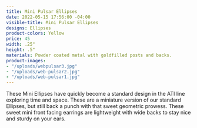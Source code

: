 ```yaml
---
title: Mini Pulsar Ellipses
date: 2022-05-15 17:56:00 -04:00
visible-title: Mini Pulsar Ellipses
designs: Ellipses
product-colors: Yellow
price: 45
width: .25"
height: .5"
materials: Powder coated metal with goldfilled posts and backs.
product-images:
- "/uploads/webpulsar3.jpg"
- "/uploads/web-pulsar2.jpg"
- "/uploads/web-pulsar1.jpg"
---
```


These Mini Ellipses have quickly become a standard design in the ATI line exploring time and space. These are a miniature version of our standard Ellipses, but still back a punch with that sweet geometric prowess. These sweet mini front facing earrings are lightweight with wide backs to stay nice and sturdy on your ears.
